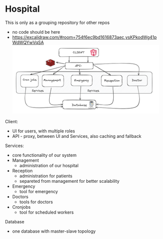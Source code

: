# Hospital
This is only as a grouping repository for other repos
- no code should be here
- https://excalidraw.com/#room=754f6ec9bd1616873aec,vsKPkodWg41pWdWQYwVqSA
![alt text](image-1.png)

Client:
- UI for users, with multiple roles
- API - proxy, between UI and Services, also caching and fallback

Services:
- core functionality of our system
- Management
  - administration of our hospital
- Reception 
  - administration for patients
  - separeted from management for better scalability
- Emergency
  - tool for emergency
- Doctors
  - tools for doctors 
- Cronjobs
  - tool for scheduled workers 

Database
- one database with master-slave topology
